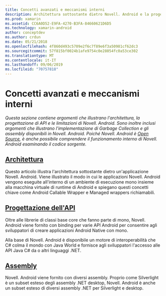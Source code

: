 ```yaml
---
title: Concetti avanzati e meccanismi interni
description: Architettura sottostante dietro Novell. Android e la progettazione dell'API.
ms.prod: xamarin
ms.assetid: CC6A0D52-E9FA-4270-B3FA-84660621D6D5
ms.technology: xamarin-android
author: conceptdev
ms.author: crdun
ms.date: 05/21/2018
ms.openlocfilehash: 4f860d493c5709e2f6c7f89e6f3a50981cf62dc3
ms.sourcegitcommit: 57f815bf0024b1afe9754c0e28054fc0a53ce302
ms.translationtype: MT
ms.contentlocale: it-IT
ms.lasthandoff: 09/06/2019
ms.locfileid: "70757818"
---
```

# <a name="advanced-concepts-and-internals"></a>Concetti avanzati e meccanismi interni

_Questa sezione contiene argomenti che illustrano l'architettura, la progettazione di API e le limitazioni di Novell. Android. Sono inoltre inclusi argomenti che illustrano l'implementazione di Garbage Collection e gli assembly disponibili in Novell. Android. Poiché Novell. Android è [Open Source](https://github.com/xamarin/xamarin-android), è anche possibile comprendere il funzionamento interno di Novell. Android esaminando il codice sorgente._

## <a name="architectureandroidinternalsarchitecturemd"></a>[Architettura](~/android/internals/architecture.md)

Questo articolo illustra l'architettura sottostante dietro un'applicazione Novell. Android. Viene illustrato il modo in cui le applicazioni Novell. Android vengono eseguite all'interno di un ambiente di esecuzione mono insieme alla macchina virtuale di runtime di Android e spiegano questi concetti chiave come Android Callable Wrapper e Managed wrappers richiamabili. 

## <a name="api-designandroidinternalsapi-designmd"></a>[Progettazione dell'API](~/android/internals/api-design.md)

Oltre alle librerie di classi base core che fanno parte di mono, Novell. Android viene fornito con binding per varie API Android per consentire agli sviluppatori di creare applicazioni Android Native con mono.

Alla base di Novell. Android è disponibile un motore di interoperabilità che C# colma il mondo con Java World e fornisce agli sviluppatori l'accesso alle API Java C# da o altri linguaggi .NET.

## <a name="assembliescross-platforminternalsavailable-assembliesmd"></a>[Assembly](~/cross-platform/internals/available-assemblies.md)

Novell. Android viene fornito con diversi assembly. Proprio come Silverlight è un subset esteso degli assembly .NET desktop, Novell. Android è anche un subset esteso di diversi assembly .NET per Silverlight e desktop. 
